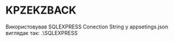 # KPZEKZBACK
Використовував SQLEXPRESS
Conection String у appsetings.json виглядає так: .\\SQLEXPRESS
